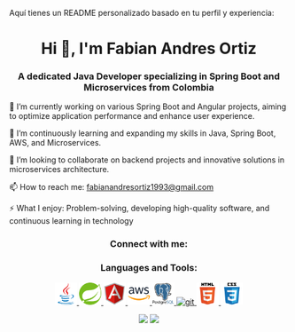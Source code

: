
Aquí tienes un README personalizado basado en tu perfil y experiencia:

<h1 align="center">Hi 👋, I'm Fabian Andres Ortiz</h1> <h3 align="center">A dedicated Java Developer specializing in Spring Boot and Microservices from Colombia</h3>
🔭 I’m currently working on various Spring Boot and Angular projects, aiming to optimize application performance and enhance user experience.

🌱 I’m continuously learning and expanding my skills in Java, Spring Boot, AWS, and Microservices.

👯 I’m looking to collaborate on backend projects and innovative solutions in microservices architecture.

📫 How to reach me: fabianandresortiz1993@gmail.com

⚡ What I enjoy: Problem-solving, developing high-quality software, and continuous learning in technology

<h3 align="center">Connect with me:</h3> <div align="center">


</div> <h3 align="center">Languages and Tools:</h3> <p align="center"> <a href="https://www.java.com" target="_blank"> <img src="https://raw.githubusercontent.com/devicons/devicon/master/icons/java/java-original.svg" alt="java" width="40" height="40"/> </a> <a href="https://spring.io/projects/spring-boot" target="_blank"> <img src="https://raw.githubusercontent.com/devicons/devicon/master/icons/spring/spring-original.svg" alt="spring boot" width="40" height="40"/> </a> <a href="https://angular.io/" target="_blank"> <img src="https://raw.githubusercontent.com/devicons/devicon/master/icons/angularjs/angularjs-original.svg" alt="angular" width="40" height="40"/> </a> <a href="https://aws.amazon.com/" target="_blank"> <img src="https://raw.githubusercontent.com/devicons/devicon/master/icons/amazonwebservices/amazonwebservices-original-wordmark.svg" alt="AWS" width="40" height="40"/> </a> <a href="https://www.postgresql.org/" target="_blank"> <img src="https://raw.githubusercontent.com/devicons/devicon/master/icons/postgresql/postgresql-original-wordmark.svg" alt="postgresql" width="40" height="40"/> </a> <a href="https://git-scm.com/" target="_blank"> <img src="https://www.vectorlogo.zone/logos/git-scm/git-scm-icon.svg" alt="git" width="40" height="40"/> </a> <a href="https://developer.mozilla.org/en-US/docs/Web/HTML" target="_blank"> <img src="https://raw.githubusercontent.com/devicons/devicon/master/icons/html5/html5-original-wordmark.svg" alt="html5" width="40" height="40"/> </a> <a href="https://developer.mozilla.org/en-US/docs/Web/CSS" target="_blank"> <img src="https://raw.githubusercontent.com/devicons/devicon/master/icons/css3/css3-original-wordmark.svg" alt="css3" width="40" height="40"/> </a> </p> <p align= "center"> <img height= "150" src="https://github-readme-stats.vercel.app/api?username=FabianOrtiz&theme=react&show_icons=true&include_all_commits=true" /> <img height= "150" src="https://github-readme-stats.vercel.app/api/top-langs/?username=FabianOrtiz&theme=react&layout=compact" /> </p>